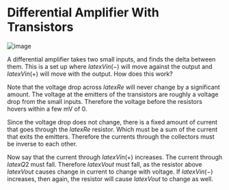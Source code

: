 # Differential Amplifier With Transistors

![image](https://sub.allaboutcircuits.com/images/quiz/03925x01.png)


A differential amplifier takes two small inputs, and finds the delta between them. This is a set up where $latex Vin(-)$ will move against the output and $latex Vin(+)$ will move with the output.  How does this work? 

Note that the voltage drop across $latex Re$ will never change by a significant amount. The voltage at the emitters of the transistors are roughly a voltage drop from the small inputs. Therefore the voltage before the resistors hovers within a few mV of 0.


Since the voltage drop does not change, there is a fixed amount of current that goes through the $latex Re$ resistor. Which must be a sum of the current that exits the emitters. Therefore the currents through the collectors must be inverse to each other. 



Now say that the current through $latex Vin(+)$ increases. The current through $latex Q2$ must fall. Therefore $latex Vout$ must fall, as the resistor above $latex Vout$ causes change in current to change with voltage. If $latex Vin(-)$ increases, then again, the resistor will cause $latex Vout$ to change as well. 
